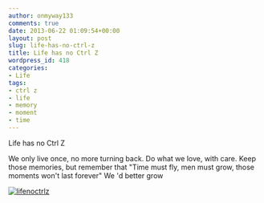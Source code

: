 ```yaml
---
author: onmyway133
comments: true
date: 2013-06-22 01:09:54+00:00
layout: post
slug: life-has-no-ctrl-z
title: Life has no Ctrl Z
wordpress_id: 418
categories:
- Life
tags:
- ctrl z
- life
- memory
- moment
- time
---
```


Life has no Ctrl Z

We only live once, no more turning back. Do what we love, with care.
Keep those memories, but remember that "Time must fly, men must grow, those moments won't last forever"
We 'd better grow

[![lifenoctrlz](http://www.fantageek.com/wp-content/uploads/2013/06/lifenoctrlz.jpg)](http://www.fantageek.com/wp-content/uploads/2013/06/lifenoctrlz.jpg)

